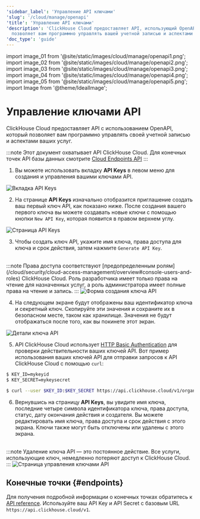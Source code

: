 ```yaml
---
'sidebar_label': 'Управление API ключами'
'slug': '/cloud/manage/openapi'
'title': 'Управление API ключами'
'description': 'ClickHouse Cloud предоставляет API, использующий OpenAPI, который
  позволяет вам программно управлять вашей учетной записью и аспектами ваших услуг.'
'doc_type': 'guide'
---
```

import image_01 from '@site/static/images/cloud/manage/openapi1.png';
import image_02 from '@site/static/images/cloud/manage/openapi2.png';
import image_03 from '@site/static/images/cloud/manage/openapi3.png';
import image_04 from '@site/static/images/cloud/manage/openapi4.png';
import image_05 from '@site/static/images/cloud/manage/openapi5.png';
import Image from '@theme/IdealImage';


# Управление ключами API

ClickHouse Cloud предоставляет API с использованием OpenAPI, который позволяет вам программно управлять своей учетной записью и аспектами ваших услуг.

:::note
Этот документ охватывает API ClickHouse Cloud. Для конечных точек API базы данных смотрите [Cloud Endpoints API](/cloud/get-started/query-endpoints)
:::

1. Вы можете использовать вкладку **API Keys** в левом меню для создания и управления вашими ключами API.

  <Image img={image_01} size="sm" alt="Вкладка API Keys" border/>

2. На странице **API Keys** изначально отобразится приглашение создать ваш первый ключ API, как показано ниже. После создания вашего первого ключа вы можете создавать новые ключи с помощью кнопки `New API Key`, которая появится в правом верхнем углу.

  <Image img={image_02} size="md" alt="Страница API Keys" border/>
  
3. Чтобы создать ключ API, укажите имя ключа, права доступа для ключа и срок действия, затем нажмите `Generate API Key`.
<br/>
:::note
Права доступа соответствуют [предопределенным ролям](/cloud/security/cloud-access-management/overview#console-users-and-roles) ClickHouse Cloud. Роль разработчика имеет только права на чтение для назначенных услуг, а роль администратора имеет полные права на чтение и запись.
:::

  <Image img={image_03} size="md" alt="Форма создания ключа API" border/>

4. На следующем экране будут отображены ваш идентификатор ключа и секретный ключ. Скопируйте эти значения и сохраните их в безопасном месте, таком как хранилище. Значения не будут отображаться после того, как вы покинете этот экран.

  <Image img={image_04} size="md" alt="Детали ключа API" border/>

5. API ClickHouse Cloud использует [HTTP Basic Authentication](https://developer.mozilla.org/en-US/docs/Web/HTTP/Authentication) для проверки действительности ваших ключей API. Вот пример использования ваших ключей API для отправки запросов к API ClickHouse Cloud с помощью `curl`:

```bash
$ KEY_ID=mykeyid
$ KEY_SECRET=mykeysecret

$ curl --user $KEY_ID:$KEY_SECRET https://api.clickhouse.cloud/v1/organizations
```

6. Вернувшись на страницу **API Keys**, вы увидите имя ключа, последние четыре символа идентификатора ключа, права доступа, статус, дату окончания действия и создателя. Вы можете редактировать имя ключа, права доступа и срок действия с этого экрана. Ключи также могут быть отключены или удалены с этого экрана.
<br/>
:::note
Удаление ключа API — это постоянное действие. Все услуги, использующие ключ, немедленно потеряют доступ к ClickHouse Cloud.
:::

  <Image img={image_05} size="md" alt="Страница управления ключами API" border/>

## Конечные точки {#endpoints}

Для получения подробной информации о конечных точках обратитесь к [API reference](https://clickhouse.com/docs/cloud/manage/api/swagger). 
Используйте ваш API Key и API Secret с базовым URL `https://api.clickhouse.cloud/v1`.